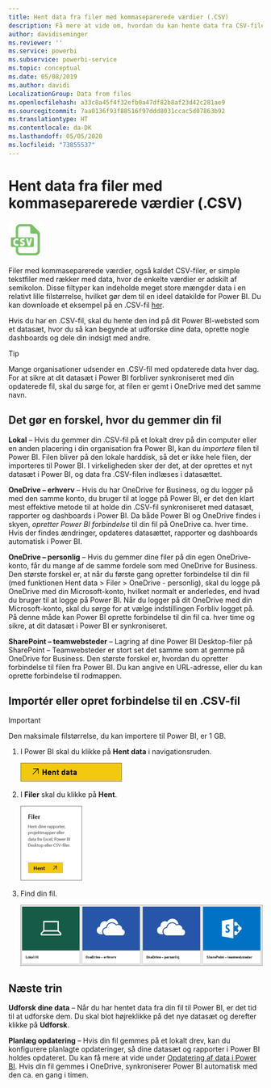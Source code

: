 ```yaml
---
title: Hent data fra filer med kommaseparerede værdier (.CSV)
description: Få mere at vide om, hvordan du kan hente data fra CSV-filer til Power BI
author: davidiseminger
ms.reviewer: ''
ms.service: powerbi
ms.subservice: powerbi-service
ms.topic: conceptual
ms.date: 05/08/2019
ms.author: davidi
LocalizationGroup: Data from files
ms.openlocfilehash: a33c8a45f4f32efb0a47df82b8af23d42c281ae9
ms.sourcegitcommit: 7aa0136f93f88516f97ddd8031ccac5d07863b92
ms.translationtype: HT
ms.contentlocale: da-DK
ms.lasthandoff: 05/05/2020
ms.locfileid: "73855537"
---
```

# <a name="get-data-from-comma-separated-value-csv-files"></a>Hent data fra filer med kommaseparerede værdier (.CSV)
![](media/service-comma-separated-value-files/csv_icon.png)

Filer med kommaseparerede værdier, også kaldet CSV-filer, er simple tekstfiler med rækker med data, hvor de enkelte værdier er adskilt af semikolon. Disse filtyper kan indeholde meget store mængder data i en relativt lille filstørrelse, hvilket gør dem til en ideel datakilde for Power BI. Du kan downloade et eksempel på en .CSV-fil [her](https://go.microsoft.com/fwlink/?LinkID=619356).

Hvis du har en .CSV-fil, skal du hente den ind på dit Power BI-websted som et datasæt, hvor du så kan begynde at udforske dine data, oprette nogle dashboards og dele din indsigt med andre.

>[!TIP]
>Mange organisationer udsender en .CSV-fil med opdaterede data hver dag. For at sikre at dit datasæt i Power BI forbliver synkroniseret med din opdaterede fil, skal du sørge for, at filen er gemt i OneDrive med det samme navn.

## <a name="where-your-file-is-saved-makes-a-difference"></a>Det gør en forskel, hvor du gemmer din fil
**Lokal** – Hvis du gemmer din .CSV-fil på et lokalt drev på din computer eller en anden placering i din organisation fra Power BI, kan du *importere* filen til Power BI. Filen bliver på den lokale harddisk, så det er ikke hele filen, der importeres til Power BI. I virkeligheden sker der det, at der oprettes et nyt datasæt i Power BI, og data fra .CSV-filen indlæses i datasættet.

**OneDrive – erhverv** – Hvis du har OneDrive for Business, og du logger på med den samme konto, du bruger til at logge på Power BI, er det den klart mest effektive metode til at holde din .CSV-fil synkroniseret med datasæt, rapporter og dashboards i Power BI. Da både Power BI og OneDrive findes i skyen, *opretter Power BI forbindelse* til din fil på OneDrive ca. hver time. Hvis der findes ændringer, opdateres datasættet, rapporter og dashboards automatisk i Power BI.

**OneDrive – personlig** – Hvis du gemmer dine filer på din egen OneDrive-konto, får du mange af de samme fordele som med OneDrive for Business. Den største forskel er, at når du første gang opretter forbindelse til din fil (med funktionen Hent data > Filer > OneDrive - personlig), skal du logge på OneDrive med din Microsoft-konto, hvilket normalt er anderledes, end hvad du bruger til at logge på Power BI. Når du logger på dit OneDrive med din Microsoft-konto, skal du sørge for at vælge indstillingen Forbliv logget på. På denne måde kan Power BI oprette forbindelse til din fil ca. hver time og sikre, at dit datasæt i Power BI er synkroniseret.

**SharePoint – teamwebsteder** – Lagring af dine Power BI Desktop-filer på SharePoint – Teamwebsteder er stort set det samme som at gemme på OneDrive for Business. Den største forskel er, hvordan du opretter forbindelse til filen fra Power BI. Du kan angive en URL-adresse, eller du kan oprette forbindelse til rodmappen.

## <a name="import-or-connect-to-a-csv-file"></a>Importér eller opret forbindelse til en .CSV-fil
>[!IMPORTANT]
>Den maksimale filstørrelse, du kan importere til Power BI, er 1 GB.

1. I Power BI skal du klikke på **Hent data** i navigationsruden.
   
   ![](media/service-comma-separated-value-files/csv_get_data_button.png)
2. I **Filer** skal du klikke på **Hent**.
   
   ![](media/service-comma-separated-value-files/csv_files_get.png)
3. Find din fil.
   
   ![](media/service-comma-separated-value-files/csv_find_your_file.png)

## <a name="next-steps"></a>Næste trin
**Udforsk dine data** – Når du har hentet data fra din fil til Power BI, er det tid til at udforske dem. Du skal blot højreklikke på det nye datasæt og derefter klikke på **Udforsk**.

**Planlæg opdatering** – Hvis din fil gemmes på et lokalt drev, kan du konfigurere planlagte opdateringer, så dine datasæt og rapporter i Power BI holdes opdateret. Du kan få mere at vide under [Opdatering af data i Power BI](refresh-data.md). Hvis din fil gemmes i OneDrive, synkroniserer Power BI automatisk med den ca. en gang i timen.

